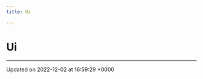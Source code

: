```yaml
---
title: Ui

---
```


# Ui








-------------------------------

Updated on 2022-12-02 at 16:59:29 +0000